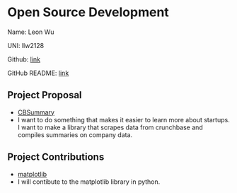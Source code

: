 # Open Source Development

Name: Leon Wu

UNI: llw2128

Github: [link](https://github.com/llw2128)

GitHub README: [link](https://github.com/llw2128/llw2128/blob/main/README.md)

## Project Proposal

- [CBSummary](../projects/python/CBSummary.md)
- I want to do something that makes it easier to learn more about startups. I want to make a library that scrapes data from crunchbase and compiles summaries on company data.

## Project Contributions

- [matplotlib](../projects/python/matplotlib.md)
- I will contibute to the matplotlib library in python.
